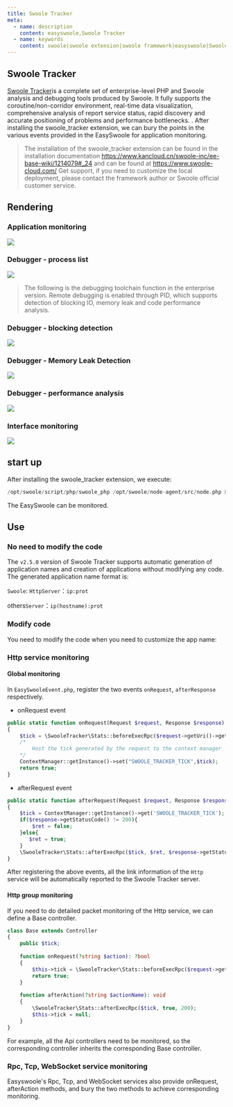 ```yaml
---
title: Swoole Tracker
meta:
  - name: description
    content: easyswoole,Swoole Tracker
  - name: keywords
    content: swoole|swoole extension|swoole framework|easyswoole|Swoole Tracker
---
```


## Swoole Tracker

[Swoole Tracker](https://www.swoole-cloud.com/tracker.html)is a complete set of enterprise-level PHP and Swoole analysis and debugging tools produced by Swoole. It fully supports the coroutine/non-corridor environment, real-time data visualization, comprehensive analysis of report service status, rapid discovery and accurate positioning of problems and performance bottlenecks. . After installing the swoole_tracker extension, we can bury the points in the various events provided in the EasySwoole for application monitoring.

> The installation of the swoole_tracker extension can be found in the installation documentation https://www.kancloud.cn/swoole-inc/ee-base-wiki/1214079#_24 and can be found at https://www.swoole-cloud.com/ Get support, if you need to customize the local deployment, please contact the framework author or Swoole official customer service.

## Rendering

### Application monitoring
![](/resources/img3.png)

### Debugger - process list
![](/resources/img1.png)

> The following is the debugging toolchain function in the enterprise version. Remote debugging is enabled through PID, which supports detection of blocking IO, memory leak and code performance analysis.

### Debugger - blocking detection
![](/resources/img4.png)

### Debugger - Memory Leak Detection
![](/resources/img6.png)

### Debugger - performance analysis
![](/resources/img5.png)

### Interface monitoring
![](/resources/img2.png)


## start up

After installing the swoole_tracker extension, we execute:
```php
/opt/swoole/script/php/swoole_php /opt/swoole/node-agent/src/node.php & php easyswoole start
```
The EasySwoole can be monitored.

## Use

### No need to modify the code

The `v2.5.0` version of Swoole Tracker supports automatic generation of application names and creation of applications without modifying any code. The generated application name format is:

`Swoole`: `HttpServer`：`ip:prot`

others`Server`：`ip(hostname):prot`

### Modify code

You need to modify the code when you need to customize the app name:

### Http service monitoring

#### Global monitoring

In `EasySwooleEvent.php`, register the two events `onRequest`, `afterResponse` respectively.

- onRequest event
```php
public static function onRequest(Request $request, Response $response): bool
{
    $tick = \SwooleTracker\Stats::beforeExecRpc($request->getUri()->getPath(), 'serviceName', "192.168.0.1");
    /*
        Host the tick generated by the request to the context manager
    */
    ContextManager::getInstance()->set("SWOOLE_TRACKER_TICK",$tick);
    return true;
}
```
- afterRequest event
```php
public static function afterRequest(Request $request, Response $response): void
{
    $tick = ContextManager::getInstance()->get('SWOOLE_TRACKER_TICK');
    if($response->getStatusCode() != 200){
        $ret = false;
    }else{
       $ret = true;
    }
    \SwooleTracker\Stats::afterExecRpc($tick, $ret, $response->getStatusCode());
}
```
After registering the above events, all the link information of the `Http` service will be automatically reported to the Swoole Tracker server.

#### Http group monitoring

If you need to do detailed packet monitoring of the Http service, we can define a Base controller.
```php
class Base extends Controller
{
    public $tick;
    
    function onRequest(?string $action): ?bool
    {
        $this->tick = \SwooleTracker\Stats::beforeExecRpc($request->getUri()->getPath(), 'myGroupName', "192.168.0.1");
        return true;
    }
    
    function afterAction(?string $actionName): void
    {
        \SwooleTracker\Stats::afterExecRpc($tick, true, 200);
        $this->tick = null;
    }
}
```

For example, all the Api controllers need to be monitored, so the corresponding controller inherits the corresponding Base controller.


### Rpc, Tcp, WebSocket service monitoring

Easyswoole's Rpc, Tcp, and WebSocket services also provide onRequest, afterAction methods, and bury the two methods to achieve corresponding monitoring.
